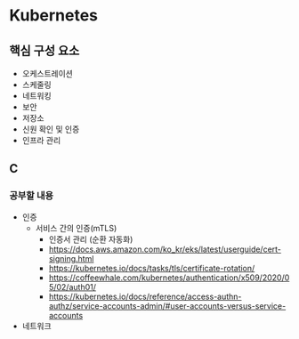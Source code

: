 # Kubernetes

## 핵심 구성 요소
* 오케스트레이션
* 스케줄링
* 네트워킹
* 보안
* 저장소
* 신원 확인 및 인증
* 인프라 관리


## C





### 공부할 내용
* 인증
    - 서비스 간의 인증(mTLS)
        - 인증서 관리 (순환 자동화)
        - https://docs.aws.amazon.com/ko_kr/eks/latest/userguide/cert-signing.html
        - https://kubernetes.io/docs/tasks/tls/certificate-rotation/
        - https://coffeewhale.com/kubernetes/authentication/x509/2020/05/02/auth01/
        - https://kubernetes.io/docs/reference/access-authn-authz/service-accounts-admin/#user-accounts-versus-service-accounts
* 네트워크

